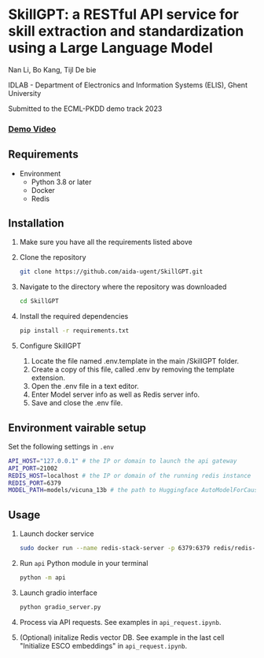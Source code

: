 # SkillGPT: a RESTful API service for skill extraction and standardization using a Large Language Model
Nan Li, Bo Kang, Tijl De bie

IDLAB - Department of Electronics and Information Systems (ELIS), Ghent University

Submitted to the ECML-PKDD demo track 2023

### [Demo Video](http://bokang.io/videos/SkillGPT.mp4)

## Requirements
- Environment
    - Python 3.8 or later
    - Docker
    - Redis

## Installation
1. Make sure you have all the requirements listed above

2. Clone the repository
    ``` bash
    git clone https://github.com/aida-ugent/SkillGPT.git
    ```
    
3. Navigate to the directory where the repository was downloaded
    ``` bash
    cd SkillGPT
    ```

4. Install the required dependencies
    ``` bash
    pip install -r requirements.txt
    ```
    
5. Configure SkillGPT
    1. Locate the file named .env.template in the main /SkillGPT folder.
    2. Create a copy of this file, called .env by removing the template extension.
    3. Open the .env file in a text editor.
    4. Enter Model server info as well as Redis server info.
    5. Save and close the .env file.

## Environment vairable setup
Set the following settings in `.env`
  ``` bash 
  API_HOST="127.0.0.1" # the IP or domain to launch the api gateway
  API_PORT=21002
  REDIS_HOST=localhost # the IP or domain of the running redis instance
  REDIS_PORT=6379
  MODEL_PATH=models/vicuna_13b # the path to Huggingface AutoModelForCausalLM model
  ```

## Usage
1. Launch docker service
    ``` bash
    sudo docker run --name redis-stack-server -p 6379:6379 redis/redis-stack-server:latest
    ```
    
2. Run `api` Python module in your terminal
    ``` bash
    python -m api
    ```

3. Launch gradio interface
    ``` bash
    python gradio_server.py
    ```

4. Process via API requests. See examples in `api_request.ipynb`.

5. (Optional) initalize Redis vector DB. See example in the last cell "Initialize ESCO embeddings" in `api_request.ipynb`.
